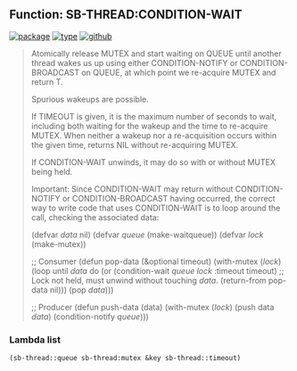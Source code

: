 ## Function: SB-THREAD:CONDITION-WAIT
[![package](https://img.shields.io/badge/Package-SB--THREAD-5f9ea0.svg?style=social&colorA=999999)](../) [![type](https://img.shields.io/badge/Type-Function-5f9ea0.svg?style=social&colorA=999999)](../#function) [![github](https://img.shields.io/badge/GitHub-View_the_source-5f9ea0.svg?style=social&colorA=999999&logo=github)](https://github.com/sbcl/sbcl/blob/master/src/code/target-thread.lisp/) 

> Atomically release MUTEX and start waiting on QUEUE until another thread
> wakes us up using either CONDITION-NOTIFY or CONDITION-BROADCAST on
> QUEUE, at which point we re-acquire MUTEX and return T.
> 
> Spurious wakeups are possible.
> 
> If TIMEOUT is given, it is the maximum number of seconds to wait,
> including both waiting for the wakeup and the time to re-acquire
> MUTEX. When neither a wakeup nor a re-acquisition occurs within the
> given time, returns NIL without re-acquiring MUTEX.
> 
> If CONDITION-WAIT unwinds, it may do so with or without MUTEX being
> held.
> 
> Important: Since CONDITION-WAIT may return without CONDITION-NOTIFY or
> CONDITION-BROADCAST having occurred, the correct way to write code
> that uses CONDITION-WAIT is to loop around the call, checking the
> associated data:
> 
> (defvar *data* nil)
> (defvar *queue* (make-waitqueue))
> (defvar *lock* (make-mutex))
> 
> ;; Consumer
> (defun pop-data (&optional timeout)
> (with-mutex (*lock*)
> (loop until *data*
> do (or (condition-wait *queue* *lock* :timeout timeout)
> ;; Lock not held, must unwind without touching *data*.
> (return-from pop-data nil)))
> (pop *data*)))
> 
> ;; Producer
> (defun push-data (data)
> (with-mutex (*lock*)
> (push data *data*)
> (condition-notify *queue*)))

### Lambda list
```cl
(sb-thread::queue sb-thread:mutex &key sb-thread::timeout)
```
